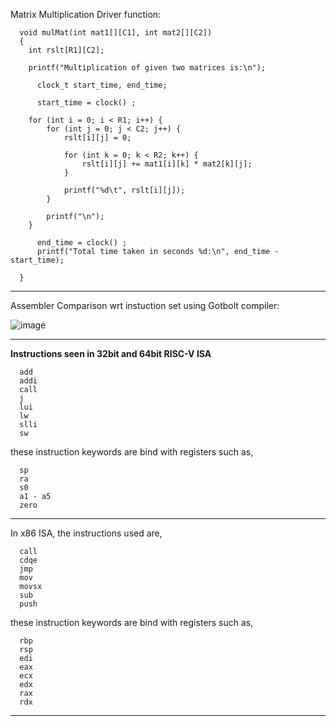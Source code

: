 Matrix Multiplication Driver function:
      
      void mulMat(int mat1[][C1], int mat2[][C2])
      {
      	int rslt[R1][C2];
      
      	printf("Multiplication of given two matrices is:\n");
      
          clock_t start_time, end_time;
      
          start_time = clock() ; 
      
      	for (int i = 0; i < R1; i++) {
      		for (int j = 0; j < C2; j++) {
      			rslt[i][j] = 0;
      
      			for (int k = 0; k < R2; k++) {
      				rslt[i][j] += mat1[i][k] * mat2[k][j];
      			}
      
      			printf("%d\t", rslt[i][j]);
      		}
      
      		printf("\n");
      	}
      
          end_time = clock() ; 
          printf("Total time taken in seconds %d:\n", end_time - start_time);
      
      }
---------------------------------------------------------------------------------------------------------------------------------------

Assembler Comparison wrt instuction set using Gotbolt compiler:

![image](https://github.com/pavankumarka/RISCV-Hardware_Design_Program_by_VSD/assets/22821014/5d0c2da7-2d83-4980-b4df-00c8ba1c3507)

---------------------------------------------------------------------------------------------------------------------------------------

**Instructions seen in 32bit and 64bit RISC-V ISA**

      add
      addi
      call
      j
      lui
      lw
      slli
      sw

these instruction keywords are bind with registers such as,
     
      sp
      ra
      s0
      a1 - a5
      zero

------------------------------------------------------------------------------------------------------------------------------------------

In x86 ISA, the instructions used are,

      call
      cdqe
      jmp
      mov
      movsx
      sub
      push

these instruction keywords are bind with registers such as,

      rbp
      rsp
      edi
      eax
      ecx
      edx
      rax
      rdx

------------------------------------------------------------------------------------------------------------------------------------------





